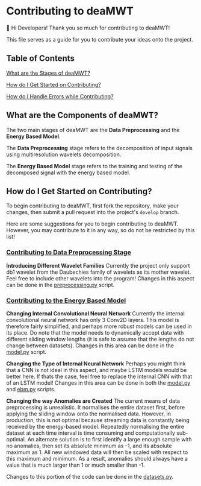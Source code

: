 # Contributing to deaMWT

👋 Hi Developers! Thank you so much for contributing to deaMWT!

This file serves as a guide for you to contribute your ideas onto the project.

## Table of Contents

[What are the Stages of deaMWT?](#components)

[How do I Get Started on Contributing?](#contributing)

[How do I Handle Errors while Contributing?](#errors)

## What are the Components of deaMWT? <a name="components"></a>

The two main stages of deaMWT are the **Data Preprocessing** and the **Energy Based Model**.

The **Data Preprocessing** stage refers to the decomposition of input signals using multiresolution wavelets decomposition.

The **Energy Based Model** stage refers to the training and testing of the decomposed signal with the energy based model.

## How do I Get Started on Contributing? <a name="contributing"></a>

To begin contributing to deaMWT, first fork the repository, make your changes, then submit a pull request into the project's `develop` branch.

Here are some suggestions for you to begin contributing to deaMWT. However, you may contribute to it in any way, so do not be restricted by this list!

### <ins> Contributing to Data Preprocessing Stage </ins>

**Introducing Different Wavelet Families**
Currently the project only support db1 wavelet from the Daubechies family of wavelets as its mother wavelet. Feel free to include other wavelets into the program!
Changes in this aspect can be done in the [preprocessing.py](utils/preprocessing.py) script.

### <ins> Contributing to the Energy Based Model </ins>

**Changing Internal Convolutional Neural Network**
Currently the internal convolutional neural network has only 3 Conv2D layers. This model is therefore fairly simplified, and perhaps more robust models can be used in its place.
Do note that the model needs to dynamically accept data with different sliding window lengths (it is safe to assume that the lengths do not change between datasets).
Changes in this area can be done in the [model.py](utils/model.py) script.

**Changing the Type of Internal Neural Network**
Perhaps you might think that a CNN is not ideal in this aspect, and maybe LSTM models would be better here. If thats the case, feel free to replace the internal CNN with that of an LSTM model!
Changes in this area can be done in both the [model.py](utils/model.py) and [ebm.py](utils/ebm.py) scripts.

**Changing the way Anomalies are Created**
The current means of data preprocessing is unrealistic. It normalises
the entire dataset first, before applying the sliding window onto the normalised data. However, in production, this is not optimal because streaming data is constantly being received by the energy-based model. Repeatedly normalising the entire dataset at each time interval is time consuming and computationally sub-optimal. An alternate solution is to first identify a large enough sample with no anomalies, then set its absolute minimum as -1, and its absolute maximum as 1. All new windowed data will then be scaled with respect to this maximum and minimum. As a result, anomalies should always have a value that is much larger than 1 or much smaller than -1.

Changes to this portion of the code can be done in the [datasets.py](utils/datasets.py).
